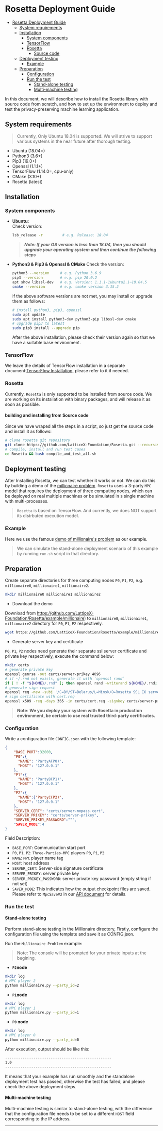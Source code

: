 # Rosetta Deployment Guide
- [Rosetta Deployment Guide](#rosetta-deployment-guide)
  - [System requirements](#system-requirements)
  - [Installation](#installation)
    - [System components](#system-components)
    - [TensorFlow](#tensorflow)
    - [Rosetta](#rosetta)
      - [Source code](#source-code)
  - [Deployment testing](#deployment-testing)
    - [Example](#example)
  - [Preparation](#preparation)
    - [Configuration](#configuration)
    - [Run the test](#run-the-test)
      - [Stand-alone testing](#stand-alone-testing)
      - [Multi-machine testing](#multi-machine-testing)


In this document, we will describe how to install the Rosetta library with source code from scratch, and how to set up the environment to deploy and test the privacy-preserving machine learning application.

## System requirements

> Currently, Only Ubuntu 18.04 is supported. We will strive to support various systems in the near future after thorough testing.

- Ubuntu (18.04=)
- Python3 (3.6+)
- Pip3 (19.0+)
- Openssl (1.1.1+)
- TensorFlow (1.14.0=, cpu-only)
- CMake (3.10+)
- Rosetta (latest)

## Installation

### System components

- **Ubuntu**:   
  Check version: 

  ```sh
  lsb_release -r         # e.g. Release: 18.04
  ```
  
  > ***Note: If your OS version is less than 18.04, then you should upgrade your operating system and then continue the following  steps***

- **Python3 & Pip3 & Openssl & CMake**
  Check the version:   

  ```sh
  python3 --version     # e.g. Python 3.6.9
  pip3 --version        # e.g. pip 20.0.2
  apt show libssl-dev   # e.g. Version: 1.1.1-1ubuntu2.1~18.04.5
  cmake --version       # e.g. cmake version 3.15.2
  ```

  If the above software versions are not met, you may install or upgrade them as follows: 
  ```sh
  # install python3, pip3, openssl
  sudo apt update
  sudo apt install python3-dev python3-pip libssl-dev cmake
  # upgrade pip3 to latest 
  sudo pip3 install --upgrade pip
  ```

  After the above installation, please check their version again so that we have a suitable base environment.

### TensorFlow

We leave the details of TensorFlow installation in a separate document:[TensorFlow Installation][tensorflow-install], please refer to it if needed.

### Rosetta

Currently, `Rosetta` is only supported to be installed from source code. We are working on its installation with binary packages, and  will release it as soon as possible.

#### building and installing from Source code

Since we have wraped all the steps in a script, so just get the source code and install it as follows:

```bash
# clone rosetta git repository
git clone https://github.com/LatticeX-Foundation/Rosetta.git --recursive
# compile, install and run test cases
cd Rosetta && bash compile_and_test_all.sh
````

## Deployment testing

After Installing Rosetta, we can test whether it works or not. We can do this by building a demo of the [millionaire problem][millionaire-problem]. `Rosetta` uses a 3-party `MPC` model that requires the deployment of three computing nodes, which can be deployed on real multiple machines or be simulated in s single machine with multi-processes.

> `Rosetta` is based on TensorFlow. And currently, we does NOT support its distrbuted execution model.

### Example

Here we use the famous [demo of millionaire's problem][millionaire-example] as our example.


> We can simulate the stand-alone deployment scenario of this example by running `run.sh` script in that directory.

## Preparation

Create separate directories for three computing nodes `P0`, `P1`, `P2`, e.g. `millionaire0`, `millionaire1`, `millionaire2`. 
```bash
mkdir millionaire0 millionaire1 millionaire2
````
- Download the demo

Download from https://github.com/LatticeX-Foundation/Rosetta/example/millionaire) to `millionaire0`, `millionaire1`, `millionaire2` directory for `P0`, `P1`, `P2` respectively.

```bash
wget https://github.com/LatticeX-Foundation/Rosetta/example/millionaire/millionaire.py
```

- Generate server key and certificate

`P0`, `P1`, `P2` nodes need generate their separate ssl server certificate and private key respectively, execute the command below: 

```bash
mkdir certs
# generate private key
openssl genrsa -out certs/server-prikey 4096
# if ~/.rnd not exists, generate it with `openssl rand`
if [ ! -f "${HOME}/.rnd" ]; then openssl rand -writerand ${HOME}/.rnd; fi
# generate sign request
openssl req -new -subj '/C=BY/ST=Belarus/L=Minsk/O=Rosetta SSL IO server/OU=Rosetta server unit/CN=server' -key certs/server-prikey -out certs/cert.req
# sign certificate with cert.req
openssl x509 -req -days 365 -in certs/cert.req -signkey certs/server-prikey -out certs/server-nopass.cer
```

> **Note: We you deploy your system with Rosetta in production environment, be certain to use real trusted third-party certificates.**

### Configuration

Write a configuration file `CONFIG.json` with the following template: 
```json
{
    "BASE_PORT":32000,
    "P0":{
      "NAME": "PartyA(P0)",
      "HOST": "127.0.0.1"
    },   
    "P1":{
      "NAME": "PartyB(P1)",
      "HOST": "127.0.0.1"
    },   
    "P2":{
      "NAME":{"PartyC(P2)",
      "HOST": "127.0.0.1"
    },
    "SERVER_CERT": "certs/server-nopass.cert",
    "SERVER_PRIKEY": "certs/server-prikey",
    "SERVER_PRIKEY_PASSWORD":""",
    "SAVER_MODE":4
}
````
Field Description: 
- `BASE_PORT`: Communication start port
- `P0`, `P1`, `P2`: `Three-Parties-MPC` players `P0`, `P1`, `P2`
- `NAME`: `MPC` player name tag
- `HOST`: host address
- `SERVER_CERT`: Server-side signature certificate
- `SERVER_PRIKEY`: server private key
- `SERVER_PRIKEY_PASSWORD`: server private key password (empty string if not set)
- `SAVER_MODE`: This indicates how the output checkpoint files are saved. Please refer to `MpcSaveV2` in our [API document](./API_DOC.md) for details.


### Run the test

#### Stand-alone testing

Perform stand-alone testing in the Millionaire directory, Firstly, configure the configuration file using the template and save it as CONFIG.json.

Run the `Millionaire Problem` example:

> Note: The console will be prompted for your private inputs at the begining.

- **`P2`node**

```bash
mkdir log
# MPC player 2
python millionaire.py --party_id=2
````
- **`P1`node**

```bash
mkdir log
# MPC player 1
python millionaire.py --party_id=1
````
- **`P0` node**

```bash
mkdir log
# MPC player 0
python millionaire.py --party_id=0
````

After execution, output should be like this: 
```bash
-------------------------------------------------
1.0
-------------------------------------------------
````

It means that your example has run smoothly and the standalone deployment test has passed, otherwise the test has failed, and please check the above deployment steps.


#### Multi-machine testing

Multi-machine testing is similar to stand-alone testing, with the difference that the configuration file needs to be set to a different `HOST` field corresponding to the IP address.


-----

[tensorFlow-install]:TENSORFLOW_INSTALL.md
[millionaire-problem]:https://en.wikipedia.org/wiki/Yao%27s_Millionaires%27_Problem
[millionaire-example]:../example/millionaire/millionaire.py
[tutorials]:TUTORIALS.md
